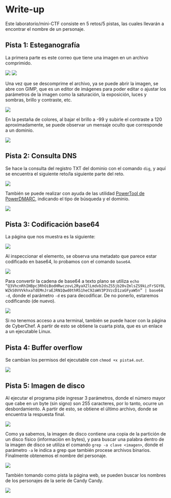 # Write-up

Este laboratorio/mini-CTF consiste en 5 retos/5 pistas, las cuales llevarán a encontrar el nombre de un personaje.

## Pista 1: Esteganografía
La primera parte es este correo que tiene una imagen en un archivo comprimido.

![](/docs/01.png)
![](/docs/02.png)

Una vez que se descomprime el archivo, ya se puede abrir la imagen, se abre con GIMP, que es un editor de imágenes para poder editar o ajustar los parámetros de la imagen como la saturación, la exposición, luces y sombras, brillo y contraste, etc.

![](/docs/03.png)

En la pestaña de colores, al bajar el brillo a -99 y subirle el contraste a 120 aproximadamente, se puede observar un mensaje oculto que corresponde a un dominio.

![](/docs/04.png)

## Pista 2: Consulta DNS
Se hace la consulta del registro TXT del dominio con el comando `dig`, y aquí se encuentra el siguiente reto/la siguiente parte del reto.

![](/docs/05.png)

También se puede realizar con ayuda de las utilidad [PowerTool de PowerDMARC](https://powerdmarc.com/es/power-dmarc-toolbox/), indicando el tipo de búsqueda y el dominio.

![](/docs/06.png)

## Pista 3: Codificación base64
La página que nos muestra es la siguiente:

![](/docs/07.png)

Al inspeccionar el elemento, se observa una metadato que parece estar codificado en base64, lo probamos con el comando `base64`.

![](/docs/08.png)

Para convertir la cadena de base64 a texto plano se utiliza `echo “Q3VhcnRhIHBpc3RhOiBodHRwczovL2RyaXZlLmdvb2dsZS5jb20vZmlsZS9kLzFrSGY0LWZkS0VVVkhxaTdEMnJraEJRN1Qwd0thRS1heC92aWV3P3VzcD1zaGFyaW5n” | base64 -d`, donde el parámetro `-d` es para decodificar. De no ponerlo, estaremos codificando (de nuevo).

![](/docs/09.png)

Si no tenemos acceso a una terminal, también se puede hacer con la página de CyberChef. A partir de esto se obtiene la cuarta pista, que es un enlace a un ejecutable Linux.

## Pista 4: Buffer overflow
Se cambian los permisos del ejecutable con `chmod +x pista4.out`.

![](/docs/10.png)

## Pista 5: Imagen de disco
Al ejecutar el programa pide ingresar 3 parámetros, donde el número mayor que cabe en un byte (sin signo) son 255 caracteres, por lo tanto, ocurre un desbordamiento. A partir de esto, se obtiene el último archivo, donde se encuentra la respuesta final.

![](/docs/11.png)

Como ya sabemos, la imagen de disco contiene una copia de la partición de un disco físico (información en bytes), y para buscar una palabra dentro de la imagen de disco se utiliza el comando `grep -a clave <imagen>`, donde el parámetro `-a` le indica a grep que también procese archivos binarios. Finalmente obtenemos el nombre del personaje.

![](/docs/12.png)

También tomando como pista la página web, se pueden buscar los nombres de los personajes de la serie de Candy Candy.

![](/docs/13.png)
